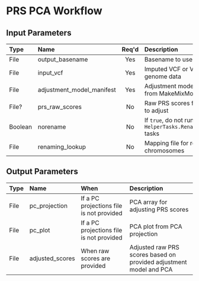 # PRS PCA Workflow

## Input Parameters

| Type | Name | Req'd | Description | Default Value |
| :--- | :--- | :---: | :--- | :--- |
| File | output_basename | Yes | Basename to use for output file | |
| File | input_vcf | Yes | Imputed VCF or VCF with genome data | |
| File | adjustment_model_manifest | Yes | Adjustment model manifest file from MakeMixModelWorkflow | |
| File? | prs_raw_scores | No | Raw PRS scores for all subjects to adjust | |
| Boolean | norename | No | If `true`, do not run `HelperTasks.RenameChromosomes*` tasks | false |
| File | renaming_lookup | No | Mapping file for renaming chromosomes | "gs://lmm-reference-data/prsmix/reference/rename_chromosomes.tsv" |

## Output Parameters

| Type | Name | When | Description |
| :--- | :--- | :--- | :--- |
| File | pc_projection | If a PC projections file is not provided | PCA array for adjusting PRS scores |
| File | pc_plot | If a PC projections file is not provided | PCA plot from PCA projection |
| File | adjusted_scores | When raw scores are provided | Adjusted raw PRS scores based on provided adjustment model and PCA |
